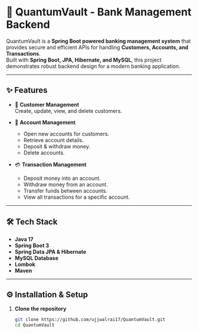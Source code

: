 # 🔐 QuantumVault - Bank Management Backend

QuantumVault is a **Spring Boot powered banking management system** that provides secure and efficient APIs for handling **Customers, Accounts, and Transactions**.  
Built with **Spring Boot, JPA, Hibernate, and MySQL**, this project demonstrates robust backend design for a modern banking application.  

---

## ✨ Features
- 👥 **Customer Management**  
  Create, update, view, and delete customers.  

- 🏦 **Account Management**  
  - Open new accounts for customers.  
  - Retrieve account details.  
  - Deposit & withdraw money.  
  - Delete accounts.  

- 💳 **Transaction Management**  
  - Deposit money into an account.  
  - Withdraw money from an account.  
  - Transfer funds between accounts.  
  - View all transactions for a specific account.  

---

## 🛠️ Tech Stack
- **Java 17**
- **Spring Boot 3**
- **Spring Data JPA & Hibernate**
- **MySQL Database**
- **Lombok**
- **Maven**

---

## ⚙️ Installation & Setup

1. **Clone the repository**
   ```bash
   git clone https://github.com/ujjwalrai17/QuantumVault.git
   cd QuantumVault
